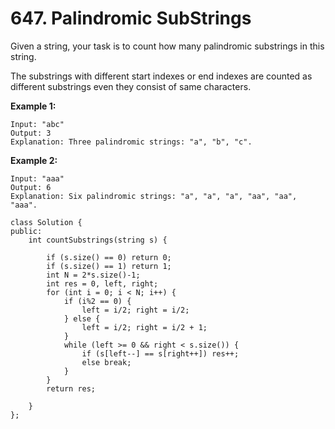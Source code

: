 # 647. Palindromic SubStrings



Given a string, your task is to count how many palindromic substrings in this string.

The substrings with different start indexes or end indexes are counted as different substrings even they consist of same characters.

**Example 1:**

```text
Input: "abc"
Output: 3
Explanation: Three palindromic strings: "a", "b", "c".
```

**Example 2:**

```text
Input: "aaa"
Output: 6
Explanation: Six palindromic strings: "a", "a", "a", "aa", "aa", "aaa".
```



```text
class Solution {
public:
    int countSubstrings(string s) {
           
        if (s.size() == 0) return 0;
        if (s.size() == 1) return 1;
        int N = 2*s.size()-1;
        int res = 0, left, right;
        for (int i = 0; i < N; i++) {
            if (i%2 == 0) {
                left = i/2; right = i/2;
            } else {
                left = i/2; right = i/2 + 1;
            }
            while (left >= 0 && right < s.size()) {
                if (s[left--] == s[right++]) res++;
                else break;
            }
        }
        return res;
   
    }
};
```

